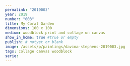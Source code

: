 ```yaml
---
permalink: "2019003"
year: 2019
number: "003"
title: My Coral Garden
dimensions: 100 x 100
medium: woodblock print and collage on canvas
show_in_home: true #true or empty
publish: # notyet or blank
image: /assets/p/paintings/davina-stephens-2019003.jpg
tags: collage canvas woodblock
serie:
---
```

